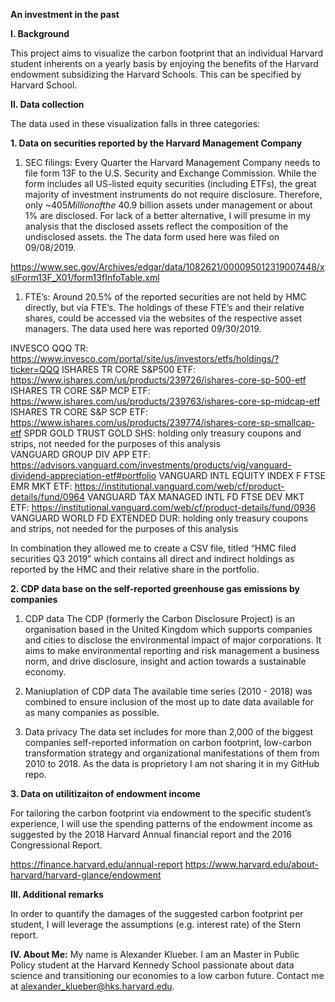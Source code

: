 <b>An investment in the past</b>

<b>I. Background</b>

This project aims to visualize the carbon footprint that an individual
Harvard student inherents on a yearly basis by enjoying the benefits of
the Harvard endowment subsidizing the Harvard Schools. This can be
specified by Harvard School.

<b>II. Data collection</b>

The data used in these visualization falls in three categories:

<b>1. Data on securities reported by the Harvard Management Company</b>

1.  SEC filings: Every Quarter the Harvard Management Company needs to
    file form 13F to the U.S. Security and Exchange Commission. While
    the form includes all US-listed equity securities (including ETFs),
    the great majority of investment instruments do not require
    disclosure. Therefore, only ~$405 Million of the ~$40.9 billion
    assets under management or about 1% are disclosed. For lack of a
    better alternative, I will presume in my analysis that the disclosed
    assets reflect the composition of the undisclosed assets. the The
    data form used here was filed on 09/08/2019.

<a href="https://www.sec.gov/Archives/edgar/data/1082621/000095012319007448/xslForm13F_X01/form13fInfoTable.xml" class="uri">https://www.sec.gov/Archives/edgar/data/1082621/000095012319007448/xslForm13F_X01/form13fInfoTable.xml</a>

1.  FTE’s: Around 20.5% of the reported securities are not held by HMC
    directly, but via FTE’s. The holdings of these FTE’s and their
    relative shares, could be accessed via the websites of the
    respective asset managers. The data used here was reported
    09/30/2019.

INVESCO QQQ TR:
<a href="https://www.invesco.com/portal/site/us/investors/etfs/holdings/?ticker=QQQ" class="uri">https://www.invesco.com/portal/site/us/investors/etfs/holdings/?ticker=QQQ</a>
ISHARES TR CORE S&P500 ETF:
<a href="https://www.ishares.com/us/products/239726/ishares-core-sp-500-etf" class="uri">https://www.ishares.com/us/products/239726/ishares-core-sp-500-etf</a>
ISHARES TR CORE S&P MCP ETF:
<a href="https://www.ishares.com/us/products/239763/ishares-core-sp-midcap-etf" class="uri">https://www.ishares.com/us/products/239763/ishares-core-sp-midcap-etf</a>
ISHARES TR CORE S&P SCP ETF:
<a href="https://www.ishares.com/us/products/239774/ishares-core-sp-smallcap-etf" class="uri">https://www.ishares.com/us/products/239774/ishares-core-sp-smallcap-etf</a>
SPDR GOLD TRUST GOLD SHS: holding only treasury coupons and strips, not
needed for the purposes of this analysis  
VANGUARD GROUP DIV APP ETF:
<a href="https://advisors.vanguard.com/investments/products/vig/vanguard-dividend-appreciation-etf#portfolio" class="uri">https://advisors.vanguard.com/investments/products/vig/vanguard-dividend-appreciation-etf#portfolio</a>
VANGUARD INTL EQUITY INDEX F FTSE EMR MKT ETF:
<a href="https://institutional.vanguard.com/web/cf/product-details/fund/0964" class="uri">https://institutional.vanguard.com/web/cf/product-details/fund/0964</a>
VANGUARD TAX MANAGED INTL FD FTSE DEV MKT ETF:
<a href="https://institutional.vanguard.com/web/cf/product-details/fund/0936" class="uri">https://institutional.vanguard.com/web/cf/product-details/fund/0936</a>
VANGUARD WORLD FD EXTENDED DUR: holding only treasury coupons and
strips, not needed for the purposes of this analysis

In combination they allowed me to create a CSV file, titled “HMC filed
securities Q3 2019” which contains all direct and indirect holdings as
reported by the HMC and their relative share in the portfolio.

<b>2. CDP data base on the self-reported greenhouse gas emissions by
companies</b>

1.  CDP data The CDP (formerly the Carbon Disclosure Project) is an
    organisation based in the United Kingdom which supports companies
    and cities to disclose the environmental impact of major
    corporations. It aims to make environmental reporting and risk
    management a business norm, and drive disclosure, insight and action
    towards a sustainable economy.

2.  Maniuplation of CDP data The available time series (2010 - 2018) was
    combined to ensure inclusion of the most up to date data available
    for as many companies as possible.

3.  Data privacy The data set includes for more than 2,000 of the
    biggest companies self-reported information on carbon footprint,
    low-carbon transformation strategy and organizational manifestations
    of them from 2010 to 2018. As the data is proprietory I am not
    sharing it in my GitHub repo.

<b>3. Data on utilitizaiton of endowment income</b>

For tailoring the carbon footprint via endowment to the specific
student’s experience, I will use the spending patterns of the endowment
income as suggested by the 2018 Harvard Annual financial report and the
2016 Congressional Report.

<a href="https://finance.harvard.edu/annual-report" class="uri">https://finance.harvard.edu/annual-report</a>
<a href="https://www.harvard.edu/about-harvard/harvard-glance/endowment" class="uri">https://www.harvard.edu/about-harvard/harvard-glance/endowment</a>

<b>III. Additional remarks</b>

In order to quantify the damages of the suggested carbon footprint per
student, I will leverage the assumptions (e.g. interest rate) of the
Stern report.

<b>IV. About Me:</b> My name is Alexander Klueber. I am an Master in
Public Policy student at the Harvard Kennedy School passionate about
data science and transitioning our economies to a low carbon future.
Contact me at
<a href="mailto:alexander_klueber@hks.harvard.edu" class="email">alexander_klueber@hks.harvard.edu</a>.
